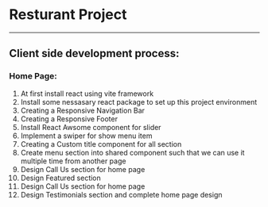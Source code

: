 <h1>Resturant Project</h1>
<hr />
<h2> Client side development process: </h2>

<h3>Home Page: </h3>
<ol>
  <li>At first install react using vite framework</li>
  <li>Install some nessasary react package to set up this project environment</li>
  <li>Creating a Responsive Navigation Bar</li>
  <li>Creating a Responsive Footer</li>
  <li>Install React Awsome component for slider</li>
  <li>Implement a swiper for show menu item</li>
  <li>Creating a Custom title component for all section</li>
  <li>Create menu section into shared component such that we can use it multiple time from another page</li>
  <li>Design Call Us section for home page</li>
  <li>Design Featured section</li>
  <li>Design Call Us section for home page</li>
  <li>Design Testimonials section and complete home page design</li>
</ol>
